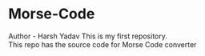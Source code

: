 # Morse-Code
Author - Harsh Yadav
This is my first repository.
<br>
This repo has the source code for Morse Code converter 
